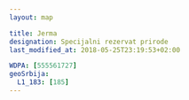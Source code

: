 ```yaml
---
layout: map

title: Jerma
designation: Specijalni rezervat prirode
last_modified_at: 2018-05-25T23:19:53+02:00

WDPA: [555561727]
geoSrbija:
  L1_183: [185]
---
```

